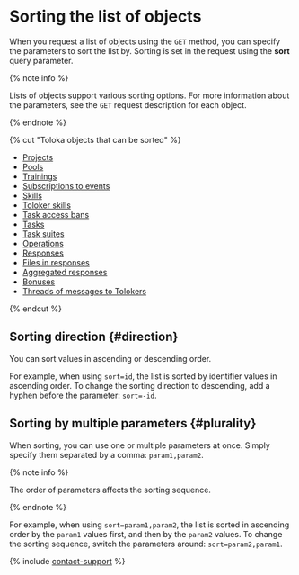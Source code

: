# Sorting the list of objects

When you request a list of objects using the `GET` method, you can specify the parameters to sort the list by. Sorting is set in the request using the **sort** query parameter.

{% note info %}

Lists of objects support various sorting options. For more information about the parameters, see the `GET` request description for each object.

{% endnote %}

{% cut "Toloka objects that can be sorted" %}

- [Projects](get-prj-list.md)
- [Pools](get-pool-list.md)
- [Trainings](get-training-list.md)
- [Subscriptions to events](get-webhook-subscriptions-list.md)
- [Skills](get-skill-list.md)
- [Toloker skills](get-user-skill-list.md)
- [Task access bans](ban-get-list.md)
- [Tasks](get-tasks-list.md)
- [Task suites](get-task-suite-list.md)
- [Operations](get-operations-list.md)
- [Responses](result.md)
- [Files in responses](get-attachment-list.md)
- [Aggregated responses](get-aggregated-result.md)
- [Bonuses](get-bonus-list.md)
- [Threads of messages to Tolokers](get-chain-list.md)

{% endcut %}

## Sorting direction {#direction}

You can sort values in ascending or descending order.

For example, when using `sort=id`, the list is sorted by identifier values in ascending order. To change the sorting direction to descending, add a hyphen before the parameter: `sort=-id`.

## Sorting by multiple parameters {#plurality}

When sorting, you can use one or multiple parameters at once. Simply specify them separated by a comma: `param1,param2`.

{% note info %}

The order of parameters affects the sorting sequence.

{% endnote %}

For example, when using `sort=param1,param2`, the list is sorted in ascending order by the `param1` values first, and then by the `param2` values. To change the sorting sequence, switch the parameters around: `sort=param2,param1`.

{% include [contact-support](../../guide/_includes/contact-support.md) %}